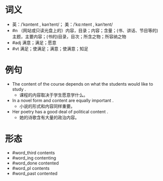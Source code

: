 # 词义
- 英：/ˈkɒntent , kənˈtent/； 美：/ˈkɑːntent , kənˈtent/
- #n （网站或只读光盘上的）内容，目录；内容；含量；(书、讲话、节目等的)主题，主要内容；(书的)目录，目次；所含之物；所容纳之物
- #adj 满意；满足；愿意
- #vt 满足；使满足；满意；使满意；知足
# 例句
- The content of the course depends on what the students would like to study .
	- 课程的内容取决于学生愿意学什么。
- In a novel form and content are equally important .
	- 小说的形式和内容同样重要。
- Her poetry has a good deal of political content .
	- 她的诗歌含有大量的政治内容。
# 形态
- #word_third contents
- #word_ing contenting
- #word_done contented
- #word_pl contents
- #word_past contented
